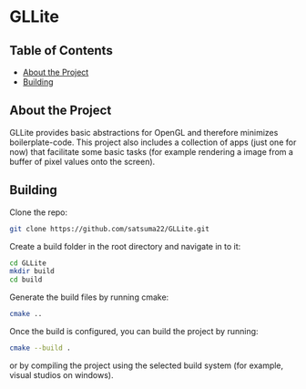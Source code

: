 # GLLite

## Table of Contents
- [About the Project](#about-the-project)
- [Building](#building)

## About the Project
GLLite provides basic abstractions for OpenGL and therefore minimizes boilerplate-code. This project also includes a collection of apps (just one for now) that facilitate some basic tasks (for example rendering a image from a buffer of pixel values onto the screen).

## Building
Clone the repo:
```bash
git clone https://github.com/satsuma22/GLLite.git
```
Create a build folder in the root directory and navigate in to it:
```bash
cd GLLite
mkdir build
cd build
```
Generate the build files by running cmake:
```bash
cmake ..
```
Once the build is configured, you can build the project by running:
```bash
cmake --build .
```
or by compiling the project using the selected build system (for example, visual studios on windows).

